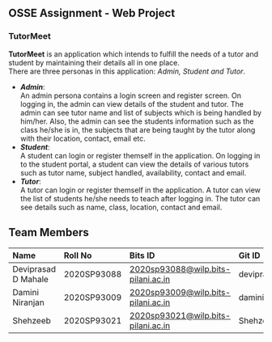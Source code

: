 ## OSSE Assignment - Web Project
### TutorMeet
**TutorMeet** is an application which intends to fulfill the needs of a tutor and student by maintaining their details all in one place. <br>
There are three personas in this application: *Admin, Student and Tutor*. <br>
- ***Admin***: <br>
An admin persona contains a login screen and register screen. On logging in, the admin can view details of the student and tutor. The admin can see tutor name and list of subjects which is being handled by him/her. Also, the admin can see the students information such as the class he/she is in, the subjects that are being taught by the tutor along with their location, contact, email etc. <br>
- ***Student***: <br>
A student can login or register themself in the application. On logging in to the student portal, a student can view the details of various tutors such as tutor name, subject handled, availability, contact and email. <br>
- ***Tutor***: <br>
A tutor can login or register themself in the application. A tutor can view the list of students he/she needs to teach after logging in. The tutor can see details such as name, class, location, contact and email.

## Team Members

| Name | Roll No | Bits ID | Git ID |
| :------------------ | :-----------| :--------------------------------- | :--------------- |
| Deviprasad D Mahale | 2020SP93088 | 2020sp93088@wilp.bits-pilani.ac.in | deviprasad2611 |
| Damini Niranjan | 2020SP93009 | 2020sp93009@wilp.bits-pilani.ac.in | damini-niranjan |
| Shehzeeb | 2020SP93021 | 2020sp93021@wilp.bits-pilani.ac.in | Shehzeeb76 |
